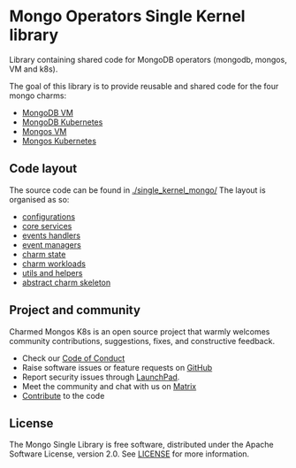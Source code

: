 # Mongo Operators Single Kernel library

Library containing shared code for MongoDB operators (mongodb, mongos, VM and k8s).

The goal of this library is to provide reusable and shared code for the four
mongo charms:

* [MongoDB VM](https://github.com/canonical/mongodb-operator/)
* [MongoDB Kubernetes](https://github.com/canonical/mongodb-k8s-operator/)
* [Mongos VM](https://github.com/canonical/mongos-operator/)
* [Mongos Kubernetes](https://github.com/canonical/mongos-k8s-operator/)

## Code layout

The source code can be found in [./single_kernel_mongo/](./single_kernel_mongo/)
The layout is organised as so:

* [configurations](./single_kernel_mongo/config)
* [core services](./single_kernel_mongo/core/)
* [events handlers](./single_kernel_mongo/events/)
* [event managers](./single_kernel_mongo/managers/)
* [charm state](./single_kernel_mongo/state/)
* [charm workloads](./single_kernel_mongo/workload/)
* [utils and helpers](./single_kernel_mongo/utils/)
* [abstract charm skeleton](./single_kernel_mongo/abstract_charm.py)

## Project and community

Charmed Mongos K8s is an open source project that warmly welcomes community contributions, suggestions, fixes, and constructive feedback.

* Check our [Code of Conduct](https://ubuntu.com/community/ethos/code-of-conduct)
* Raise software issues or feature requests on [GitHub](https://github.com/canonical/mongo-single-kernel-library/issues)
* Report security issues through [LaunchPad](https://wiki.ubuntu.com/DebuggingSecurity#How%20to%20File).
* Meet the community and chat with us on [Matrix](https://matrix.to/#/#charmhub-data-platform:ubuntu.com)
* [Contribute](https://github.com/canonical/mongo-single-kernel-library/blob/main/CONTRIBUTING.md) to the code

## License

The Mongo Single Library is free software, distributed under the Apache Software License, version 2.0. See [LICENSE](https://github.com/canonical/mongo-single-kernel-library/blob/main/LICENSE) for more information.
